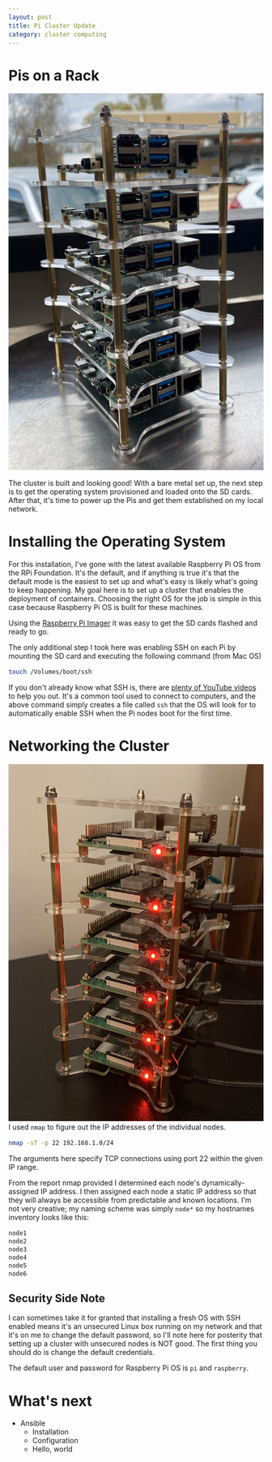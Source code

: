 ```yaml
---
layout: post
title: Pi Cluster Update
category: cluster computing
---
```


# Pis on a Rack
![photo of bare metal pi cluster](/img/pi-cluster-bare-metal.png)

The cluster is built and looking good! With a bare metal set up, the next step is to get the operating system provisioned and loaded onto the SD cards. After that, it's time to power up the Pis and get them established on my local network.

# Installing the Operating System
For this installation, I've gone with the latest available Raspberry Pi OS from the RPi Foundation. It's the default, and if anything is true it's that the default mode is the easiest to set up and what's easy is likely what's going to keep happening. My goal here is to set up a cluster that enables the deployment of containers. Choosing the right OS for the job is simple in this case because Raspberry Pi OS is built for these machines.

Using the [Raspberry Pi Imager](https://www.raspberrypi.org/blog/raspberry-pi-imager-imaging-utility/) it was easy to get the SD cards flashed and ready to go.

The only additional step I took here was enabling SSH on each Pi by mounting the SD card and executing the following command (from Mac OS)

```bash
touch /Volumes/boot/ssh
```

If you don't already know what SSH is, there are [plenty of YouTube videos](https://www.youtube.com/watch?v=ORcvSkgdA58&ab_channel=Computerphile) to help you out. It's a common tool used to connect to computers, and the above command simply creates a file called `ssh` that the OS will look for to automatically enable SSH when the Pi nodes boot for the first time.

# Networking the Cluster
![photo of networked pi cluster](/img/pi-cluster-networked.png)
I used `nmap` to figure out the IP addresses of the individual nodes.

```bash
nmap -sT -p 22 192.168.1.0/24
```

The arguments here specify TCP connections using port 22 within the given IP range.

From the report nmap provided I determined each node's dynamically-assigned IP address. I then assigned each node a static IP address so that they will always be accessible from predictable and known locations. I'm not very creative; my naming scheme was simply `node*` so my hostnames inventory looks like this:

```
node1
node2
node3
node4
node5
node6
```

## Security Side Note
I can sometimes take it for granted that installing a fresh OS with SSH enabled means it's an unsecured Linux box running on my network and that it's on me to change the default password, so I'll note here for posterity that setting up a cluster with unsecured nodes is NOT good. The first thing you should do is change the default credentials.

The default user and password for Raspberry Pi OS is `pi` and `raspberry`.

# What's next
- Ansible
    - Installation
    - Configuration
    - Hello, world